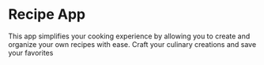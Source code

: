 # Recipe App

This app simplifies your cooking experience by allowing you to create and organize your own recipes with ease. Craft your culinary creations and save your favorites
